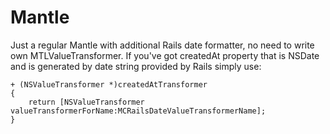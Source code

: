 # Mantle

Just a regular Mantle with additional Rails date formatter, no need to write own
MTLValueTransformer. If you've got createdAt property that is NSDate and is generated
by date string provided by Rails simply use:

```objc
+ (NSValueTransformer *)createdAtTransformer
{
    return [NSValueTransformer valueTransformerForName:MCRailsDateValueTransformerName];
}
```
